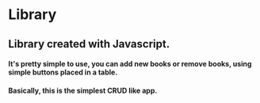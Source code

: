 # Library
## Library created with Javascript.

#### It's pretty simple to use, you can add new books or remove books, using simple buttons placed in a table.
#### Basically, this is the simplest CRUD like app.

